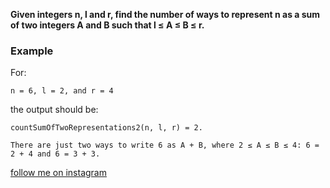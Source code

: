 **Given integers n, l and r, find the number of ways to represent n as a sum of two integers A and B such that l ≤ A ≤ B
≤ r.**

### Example

For:

```
n = 6, l = 2, and r = 4
```

the output should be:

```
countSumOfTwoRepresentations2(n, l, r) = 2.

There are just two ways to write 6 as A + B, where 2 ≤ A ≤ B ≤ 4: 6 = 2 + 4 and 6 = 3 + 3.
```

[follow me on instagram](https://www.instagram.com/9_tay)
